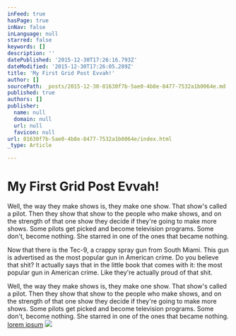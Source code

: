 ```yaml
---
inFeed: true
hasPage: true
inNav: false
inLanguage: null
starred: false
keywords: []
description: ''
datePublished: '2015-12-30T17:26:16.793Z'
dateModified: '2015-12-30T17:26:05.289Z'
title: 'My First Grid Post Evvah!'
author: []
sourcePath: _posts/2015-12-30-81630f7b-5ae0-4b8e-8477-7532a1b0064e.md
published: true
authors: []
publisher:
  name: null
  domain: null
  url: null
  favicon: null
url: 81630f7b-5ae0-4b8e-8477-7532a1b0064e/index.html
_type: Article

---
```

# My First Grid Post Evvah!

Well, the way they make shows is, they make one show. That show's called a pilot. Then they show that show to the people who make shows, and on the strength of that one show they decide if they're going to make more shows. Some pilots get picked and become television programs. Some don't, become nothing. She starred in one of the ones that became nothing. 

Now that there is the Tec-9, a crappy spray gun from South Miami. This gun is advertised as the most popular gun in American crime. Do you believe that shit? It actually says that in the little book that comes with it: the most popular gun in American crime. Like they're actually proud of that shit. 

Well, the way they make shows is, they make one show. That show's called a pilot. Then they show that show to the people who make shows, and on the strength of that one show they decide if they're going to make more shows. Some pilots get picked and become television programs. Some don't, become nothing. She starred in one of the ones that became nothing.
[lorem ipsum][0]
![](https://the-grid-user-content.s3-us-west-2.amazonaws.com/46bb1dfc-0988-4e51-b5e2-3925ede04125.jpg)

[0]: http://slipsum.com/